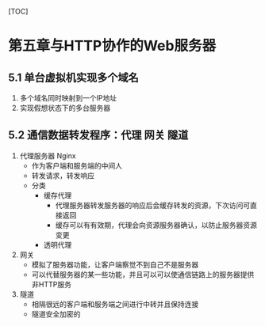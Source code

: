 [TOC]

# 第五章与HTTP协作的Web服务器

## 5.1 单台虚拟机实现多个域名

1.  多个域名同时映射到一个IP地址
2.  实现假想状态下的多台服务器

## 5.2 通信数据转发程序：代理 网关 隧道

1.  代理服务器 Nginx
    *   作为客户端和服务端的中间人
    *   转发请求，转发响应
    *   分类
        *   缓存代理
            *   代理服务器转发服务器的响应后会缓存转发的资源，下次访问可直接返回
            *   缓存可以有有效期，代理会向资源服务器确认，以防止服务器资源变更
        *   透明代理
2.  网关
    *   模拟了服务器功能，让客户端察觉不到自己不是服务器
    *   可以代替服务器的某一些功能，并且可以可以使通信链路上的服务器提供非HTTP服务
3.  隧道
    *   相隔很远的客户端和服务端之间进行中转并且保持连接
    *   隧道安全加密的